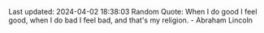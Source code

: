 Last updated: 2024-04-02 18:38:03
Random Quote: When I do good I feel good, when I do bad I feel bad, and that's my religion. - Abraham Lincoln